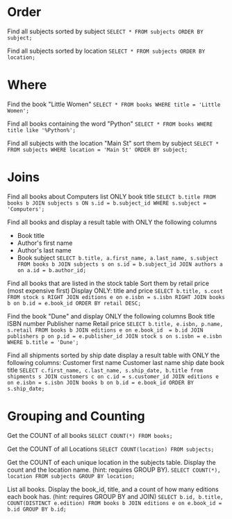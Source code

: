 # Order

Find all subjects sorted by subject
`SELECT * FROM subjects ORDER BY subject;`

Find all subjects sorted by location
`SELECT * FROM subjects ORDER BY location;`

# Where

Find the book "Little Women"
`SELECT * FROM books WHERE title = 'Little Women';`

Find all books containing the word "Python"
`SELECT * FROM books WHERE title like '%Python%';`

Find all subjects with the location "Main St" sort them by subject
`SELECT * FROM subjects WHERE location = 'Main St' ORDER BY subject;`

# Joins

Find all books about Computers list ONLY book title
`SELECT b.title FROM books b JOIN subjects s ON s.id = b.subject_id WHERE s.subject = 'Computers';
`

Find all books and display a result table with ONLY the following columns

* Book title
* Author's first name
* Author's last name
* Book subject
`SELECT b.title, a.first_name, a.last_name, s.subject
FROM books b
JOIN subjects s on s.id = b.subject_id
JOIN authors a on a.id = b.author_id;
`

Find all books that are listed in the stock table
Sort them by retail price (most expensive first)
Display ONLY: title and price
`SELECT b.title, s.cost FROM stock s
RIGHT JOIN editions e on e.isbn = s.isbn
RIGHT JOIN books b on b.id = e.book_id
ORDER BY retail DESC;`


Find the book "Dune" and display ONLY the following columns
Book title
ISBN number
Publisher name
Retail price
`SELECT b.title, e.isbn, p.name, s.retail FROM books b
JOIN editions e on e.book_id  = b.id
JOIN publishers p on p.id = e.publisher_id
JOIN stock s on s.isbn = e.isbn
WHERE b.title = 'Dune';`


Find all shipments sorted by ship date display a result table with ONLY the following columns:
Customer first name
Customer last name
ship date
book title
`SELECT c.first_name, c.last_name, s.ship_date, b.title from shipments s
JOIN customers c on c.id = s.customer_id
JOIN editions e on e.isbn = s.isbn
JOIN books b on b.id = e.book_id
ORDER BY s.ship_date;
`

# Grouping and Counting

Get the COUNT of all books
`SELECT COUNT(*) FROM books;`

Get the COUNT of all Locations
`SELECT COUNT(location) FROM subjects;`

Get the COUNT of each unique location in the subjects table. Display the count and the location name. (hint: requires GROUP BY).
`SELECT COUNT(*), location FROM subjects GROUP BY location;`

List all books. Display the book_id, title, and a count of how many editions each book has. (hint: requires GROUP BY and JOIN)
`SELECT b.id, b.title, COUNT(DISTINCT e.edition) FROM books b
JOIN editions e on e.book_id = b.id
GROUP BY b.id;
`
